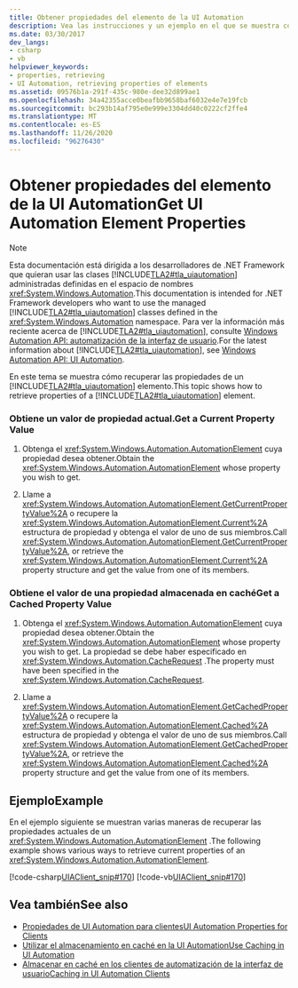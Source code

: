 ```yaml
---
title: Obtener propiedades del elemento de la UI Automation
description: Vea las instrucciones y un ejemplo en el que se muestra cómo recuperar las propiedades actuales o almacenadas en caché de un elemento de automatización de la interfaz de usuario.
ms.date: 03/30/2017
dev_langs:
- csharp
- vb
helpviewer_keywords:
- properties, retrieving
- UI Automation, retrieving properties of elements
ms.assetid: 09576b1a-291f-435c-980e-dee32d899ae1
ms.openlocfilehash: 34a42355acce0beafbb9658baf6032e4e7e19fcb
ms.sourcegitcommit: bc293b14af795e0e999e3304dd40c0222cf2ffe4
ms.translationtype: MT
ms.contentlocale: es-ES
ms.lasthandoff: 11/26/2020
ms.locfileid: "96276430"
---
```

# <a name="get-ui-automation-element-properties"></a><span data-ttu-id="92e1b-103">Obtener propiedades del elemento de la UI Automation</span><span class="sxs-lookup"><span data-stu-id="92e1b-103">Get UI Automation Element Properties</span></span>

> [!NOTE]
> <span data-ttu-id="92e1b-104">Esta documentación está dirigida a los desarrolladores de .NET Framework que quieran usar las clases [!INCLUDE[TLA2#tla_uiautomation](../../../includes/tla2sharptla-uiautomation-md.md)] administradas definidas en el espacio de nombres <xref:System.Windows.Automation>.</span><span class="sxs-lookup"><span data-stu-id="92e1b-104">This documentation is intended for .NET Framework developers who want to use the managed [!INCLUDE[TLA2#tla_uiautomation](../../../includes/tla2sharptla-uiautomation-md.md)] classes defined in the <xref:System.Windows.Automation> namespace.</span></span> <span data-ttu-id="92e1b-105">Para ver la información más reciente acerca de [!INCLUDE[TLA2#tla_uiautomation](../../../includes/tla2sharptla-uiautomation-md.md)], consulte [Windows Automation API: automatización de la interfaz de usuario](/windows/win32/winauto/entry-uiauto-win32).</span><span class="sxs-lookup"><span data-stu-id="92e1b-105">For the latest information about [!INCLUDE[TLA2#tla_uiautomation](../../../includes/tla2sharptla-uiautomation-md.md)], see [Windows Automation API: UI Automation](/windows/win32/winauto/entry-uiauto-win32).</span></span>  
  
 <span data-ttu-id="92e1b-106">En este tema se muestra cómo recuperar las propiedades de un [!INCLUDE[TLA2#tla_uiautomation](../../../includes/tla2sharptla-uiautomation-md.md)] elemento.</span><span class="sxs-lookup"><span data-stu-id="92e1b-106">This topic shows how to retrieve properties of a [!INCLUDE[TLA2#tla_uiautomation](../../../includes/tla2sharptla-uiautomation-md.md)] element.</span></span>  
  
### <a name="get-a-current-property-value"></a><span data-ttu-id="92e1b-107">Obtiene un valor de propiedad actual.</span><span class="sxs-lookup"><span data-stu-id="92e1b-107">Get a Current Property Value</span></span>  
  
1. <span data-ttu-id="92e1b-108">Obtenga el <xref:System.Windows.Automation.AutomationElement> cuya propiedad desea obtener.</span><span class="sxs-lookup"><span data-stu-id="92e1b-108">Obtain the <xref:System.Windows.Automation.AutomationElement> whose property you wish to get.</span></span>  
  
2. <span data-ttu-id="92e1b-109">Llame a <xref:System.Windows.Automation.AutomationElement.GetCurrentPropertyValue%2A> o recupere la <xref:System.Windows.Automation.AutomationElement.Current%2A> estructura de propiedad y obtenga el valor de uno de sus miembros.</span><span class="sxs-lookup"><span data-stu-id="92e1b-109">Call <xref:System.Windows.Automation.AutomationElement.GetCurrentPropertyValue%2A>, or retrieve the <xref:System.Windows.Automation.AutomationElement.Current%2A> property structure and get the value from one of its members.</span></span>  
  
### <a name="get-a-cached-property-value"></a><span data-ttu-id="92e1b-110">Obtiene el valor de una propiedad almacenada en caché</span><span class="sxs-lookup"><span data-stu-id="92e1b-110">Get a Cached Property Value</span></span>  
  
1. <span data-ttu-id="92e1b-111">Obtenga el <xref:System.Windows.Automation.AutomationElement> cuya propiedad desea obtener.</span><span class="sxs-lookup"><span data-stu-id="92e1b-111">Obtain the <xref:System.Windows.Automation.AutomationElement> whose property you wish to get.</span></span> <span data-ttu-id="92e1b-112">La propiedad se debe haber especificado en <xref:System.Windows.Automation.CacheRequest> .</span><span class="sxs-lookup"><span data-stu-id="92e1b-112">The property must have been specified in the <xref:System.Windows.Automation.CacheRequest>.</span></span>  
  
2. <span data-ttu-id="92e1b-113">Llame a <xref:System.Windows.Automation.AutomationElement.GetCachedPropertyValue%2A> o recupere la <xref:System.Windows.Automation.AutomationElement.Cached%2A> estructura de propiedad y obtenga el valor de uno de sus miembros.</span><span class="sxs-lookup"><span data-stu-id="92e1b-113">Call <xref:System.Windows.Automation.AutomationElement.GetCachedPropertyValue%2A>, or retrieve the <xref:System.Windows.Automation.AutomationElement.Cached%2A> property structure and get the value from one of its members.</span></span>  
  
## <a name="example"></a><span data-ttu-id="92e1b-114">Ejemplo</span><span class="sxs-lookup"><span data-stu-id="92e1b-114">Example</span></span>  

 <span data-ttu-id="92e1b-115">En el ejemplo siguiente se muestran varias maneras de recuperar las propiedades actuales de un <xref:System.Windows.Automation.AutomationElement> .</span><span class="sxs-lookup"><span data-stu-id="92e1b-115">The following example shows various ways to retrieve current properties of an <xref:System.Windows.Automation.AutomationElement>.</span></span>  
  
 [!code-csharp[UIAClient_snip#170](../../../samples/snippets/csharp/VS_Snippets_Wpf/UIAClient_snip/CSharp/ClientForm.cs#170)]
 [!code-vb[UIAClient_snip#170](../../../samples/snippets/visualbasic/VS_Snippets_Wpf/UIAClient_snip/VisualBasic/ClientForm.vb#170)]  
  
## <a name="see-also"></a><span data-ttu-id="92e1b-116">Vea también</span><span class="sxs-lookup"><span data-stu-id="92e1b-116">See also</span></span>

- [<span data-ttu-id="92e1b-117">Propiedades de UI Automation para clientes</span><span class="sxs-lookup"><span data-stu-id="92e1b-117">UI Automation Properties for Clients</span></span>](ui-automation-properties-for-clients.md)
- [<span data-ttu-id="92e1b-118">Utilizar el almacenamiento en caché en la UI Automation</span><span class="sxs-lookup"><span data-stu-id="92e1b-118">Use Caching in UI Automation</span></span>](use-caching-in-ui-automation.md)
- [<span data-ttu-id="92e1b-119">Almacenar en caché en los clientes de automatización de la interfaz de usuario</span><span class="sxs-lookup"><span data-stu-id="92e1b-119">Caching in UI Automation Clients</span></span>](caching-in-ui-automation-clients.md)
